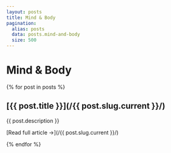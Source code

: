 ```yaml
---
layout: posts
title: Mind & Body
pagination:
  alias: posts
  data: posts.mind-and-body
  size: 500
---
```


# Mind & Body

{% for post in posts %}
<div class="post">
  
## [{{ post.title }}](/{{ post.slug.current }}/)

{{ post.description }}

[Read full article &rarr;](/{{ post.slug.current }}/)

</div>

{% endfor %}
